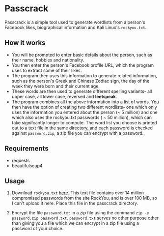 # Passcrack

Passcrack is a simple tool used to generate wordlists from a person's Facebook likes, biographical information and Kali Linux's `rockyou.txt`.

## How it works

- You will be prompted to enter basic details about the person, such as their name, hobbies and nationality.
- You then enter the person's Facebook profile URL, which the program uses to extract some of their likes.
- The program then uses this information to generate related information, such as the person's Greek and Chinese Zodiac sign, the day of the week they were born and their current age.
- These words are then used to generate different spelling variants- all upper case, all lower case, reversed and **leetspeak**.
- The program combines all the above information into a list of words. You then have the option of creating two different wordlists- one which only uses the information you entered about the person (~ 5 million) and one which also uses the rockyou.txt passwords ( ~ 50 million), which can take signifcantly longer to compute. The word list you choose is printed out to a text file in the same directory, and each password is checked against `password.zip`, a zip file you can encrypt with a password.


## Requirements

- requests
- beautifulsoup4

## Usage

1. Download `rockyou.txt` <a href="https://github.com/brannondorsey/naive-hashcat/releases/download/data/rockyou.txt">here</a>. This text file contains over 14 million compromised passwords from the site RockYou, and is over 100 MB, so I can't upload it here. Place this file in the passcrack directory.

2. Encrypt the file `password.txt` in a zip file using the command `zip -e password.zip password.txt`. `password.txt` serves no other purpose other than giving you a file which we can encrypt in a zip file using a password of your choice.
